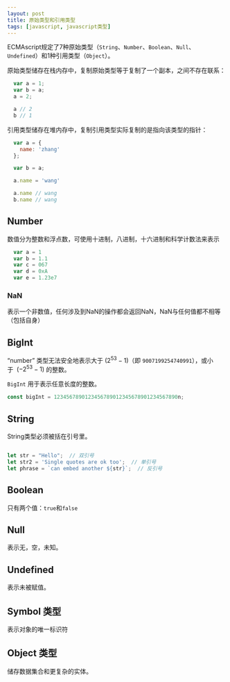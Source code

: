 ```yaml
---
layout: post
title: 原始类型和引用类型
tags: [javascript, javascript类型]
---
```


ECMAscript规定了7种原始类型（`String`、`Number`、`Boolean`、`Null`、`Undefined`）和1种引用类型（`Object`）。

原始类型储存在栈内存中，复制原始类型等于复制了一个副本，之间不存在联系：

```js
  var a = 1;
  var b = a;
  a = 2;

  a // 2
  b // 1

```

引用类型储存在堆内存中，复制引用类型实际复制的是指向该类型的指针：

```js
  var a = {
    name: 'zhang'
  };

  var b = a;

  a.name = 'wang'

  a.name // wang
  b.name // wang

```

## Number

数值分为整数和浮点数，可使用十进制，八进制，十六进制和科学计数法来表示

```js
  var a = 1
  var b = 1.1
  var c = 067
  var d = 0xA
  var e = 1.23e7
```

### NaN

表示一个非数值，任何涉及到NaN的操作都会返回NaN，NaN与任何值都不相等（包括自身）

## BigInt

“number” 类型无法安全地表示大于 ($2^{53}-1$)（即 `9007199254740991`），或小于  ($-2^{53}-1$) 的整数。

`BigInt` 用于表示任意长度的整数。

```js
const bigInt = 1234567890123456789012345678901234567890n;
```

## String

String类型必须被括在引号里。

```js

let str = "Hello";  // 双引号
let str2 = 'Single quotes are ok too';  // 单引号
let phrase = `can embed another ${str}`;  // 反引号

```

## Boolean

只有两个值：`true`和`false`

## Null

表示无，空，未知。

## Undefined

表示未被赋值。

## Symbol 类型

表示对象的唯一标识符

## Object 类型

储存数据集合和更复杂的实体。